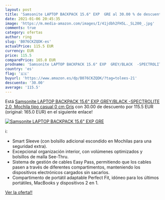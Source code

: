 ```yaml
---
layout: post
title: 'Samsonite LAPTOP BACKPACK 15.6" EXP  GRE al 30.00 % de descuento'
date: 2021-01-06 20:45:35
image: 'https://m.media-amazon.com/images/I/41jdbh2FH5L._SL200_.jpg'
comments: true
category: ofertas
author: ring
slug: 'B076CKZQDK-es'
actualPrice: 115.5 EUR
currency: EUR
price: 115.5
comparePrice: 165.0 EUR
prodname: 'Samsonite LAPTOP BACKPACK 15.6" EXP  GREY/BLACK  -SPECTROLITE 2.0  Mochila tipo casual  0 cm  Gris'
country: 'es'
flag: '🇪🇸'
buyurl: 'https://www.amazon.es/dp/B076CKZQDK/?tag=tolees-21'
descuento: '30.00'
average: '115.5'
---
```


Está [Samsonite LAPTOP BACKPACK 15.6" EXP  GREY/BLACK  -SPECTROLITE 2.0  Mochila tipo casual  0 cm  Gris](https://www.amazon.es/dp/B076CKZQDK/?tag=tolees-21) con 30.00 de descuento por 115.5 EUR (original: 165.0 EUR) en el siguiente enlace!

[![Samsonite LAPTOP BACKPACK 15.6" EXP  GRE](https://m.media-amazon.com/images/I/41jdbh2FH5L._SL200_.jpg)](https://www.amazon.es/dp/B076CKZQDK/?tag=tolees-21)

ℹ️:

- Smart Sleeve (con bolsillo adicional escondido en Mochilas para una seguridad extra).
- Excepcional organización interior, con volúmenes optimizados y bolsillos de malla See-Thru.
- Sistema de gestión de cables Easy Pass, permitiendo que los cables pasen a través de diferentes compartimentos, manteniendo los dispositivos electrónicos cargados sin sacarlos.
- Compartimento de portátil adaptable Perfect Fit, idóneo para los últimos portátiles, MacBooks y dispositivos 2 en 1.

[Ver la oferta!!](https://www.amazon.es/dp/B076CKZQDK/?tag=tolees-21)
